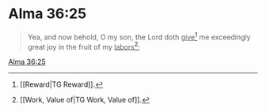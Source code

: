 # Alma 36:25

> Yea, and now behold, O my son, the Lord doth <u>give</u>[^a] me exceedingly great joy in the fruit of my <u>labors</u>[^b];

[Alma 36:25](https://www.churchofjesuschrist.org/study/scriptures/bofm/alma/36?lang=eng&id=p25#p25)


[^a]: [[Reward|TG Reward]].  
[^b]: [[Work, Value of|TG Work, Value of]].  
